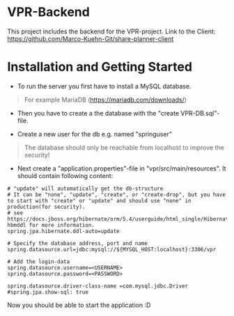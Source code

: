 # VPR-Backend
This project includes the backend for the VPR-project.
Link to the Client: https://github.com/Marco-Kuehn-Git/share-planner-client

# Installation and Getting Started
- To run the server you first have to install a MySQL database. 
> For example MariaDB (https://mariadb.com/downloads/)

- Then you have to create a the database with the "create VPR-DB.sql"-file.

- Create a new user for the db e.g. named "springuser"
> The database should only be reachable from localhost to improve the security!

- Next create a "application.properties"-file in "vpr/src/main/resources". It should contain following content:
``` 
# "update" will automatically get the db-structure
# It can be "none", "update", "create", or "create-drop", but you have to start with "create" or "update" and should use "none" in production(for security).
# see https://docs.jboss.org/hibernate/orm/5.4/userguide/html_single/Hibernate_User_Guide.html#configurations-hbmddl for more information.
spring.jpa.hibernate.ddl-auto=update

# Specify the database address, port and name
spring.datasource.url=jdbc:mysql://${MYSQL_HOST:localhost}:3306/vpr

# Add the login-data
spring.datasource.username=<USERNAME>
spring.datasource.password=<PASSWORD>

spring.datasource.driver-class-name =com.mysql.jdbc.Driver
#spring.jpa.show-sql: true
``` 

Now you should be able to start the application :D
